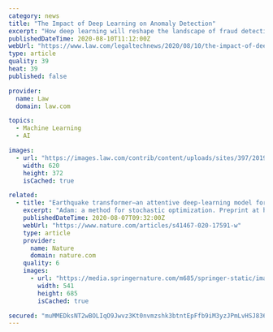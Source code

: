 ```yaml
---
category: news
title: "The Impact of Deep Learning on Anomaly Detection"
excerpt: "How deep learning will reshape the landscape of fraud detection, compliance and risk monitoring, and many other anomaly detection applications."
publishedDateTime: 2020-08-10T11:12:00Z
webUrl: "https://www.law.com/legaltechnews/2020/08/10/the-impact-of-deep-learning-on-anomaly-detection/"
type: article
quality: 39
heat: 39
published: false

provider:
  name: Law
  domain: law.com

topics:
  - Machine Learning
  - AI

images:
  - url: "https://images.law.com/contrib/content/uploads/sites/397/2019/12/Data-Privacy-Article-201911192031.jpg"
    width: 620
    height: 372
    isCached: true

related:
  - title: "Earthquake transformer—an attentive deep-learning model for simultaneous earthquake detection and phase picking"
    excerpt: "Adam: a method for stochastic optimization. Preprint at https://arxiv.org/pdf/1412.6980.pdf (2014). 16. Abadi, M. et al. Tensorflow: a system for large-scale machine learning. In 12th Symposium on Operating Systems Design and Implementation (16), 265–283 ..."
    publishedDateTime: 2020-08-07T09:32:00Z
    webUrl: "https://www.nature.com/articles/s41467-020-17591-w"
    type: article
    provider:
      name: Nature
      domain: nature.com
    quality: 6
    images:
      - url: "https://media.springernature.com/m685/springer-static/image/art%3A10.1038%2Fs41467-020-17591-w/MediaObjects/41467_2020_17591_Fig1_HTML.png"
        width: 541
        height: 685
        isCached: true

secured: "muMMEDksNT2wBOLIqO9Jwvz3Kt0nvmzshk3btntEpFfb9iM3yzJPmLvHSJ836Zc9FWIfEabAB0d5bscsIZ+N/6qx+RyTvyh/62l9GHdKTFW+FBQYfL7P9hDChq6MVU5SzYxb2ZVe/xDhOsiS8XEemQhDuUeDGk765Mm1qC4quhYNJuZBNg6CBAQ2bRfVtvU8D5H9Ww7m8ZIYjX2k/fwmg0lIcfT9+am9uPbcFNQgfbH42ml93BAl7AG16bgv2hIzx0exjYQJ1g6k7PNYiQDjWSSrJOZzBS58eV27hpf1ESm1ORsArKXPiM4Z4ZwCyUz+KiN0Q+fEf+Rox/E4P6znJQ==;yR9QmEa9KUv+rUzUFMtUfw=="
---
```


